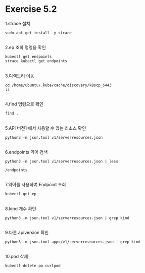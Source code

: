 # Exercise 5.2


1.strace 설치
```
sudo apt-get install -y strace
```

##

2.ep 조회 명령을 확인
```
kubectl get endpoints
strace kubectl get endpoints
```

##

3.디렉토리 이동
```
cd /home/ubuntu/.kube/cache/discovery/k8scp_6443
ls
```

##

4.find 명령으로 확인
```
find .
```

##

5.API 버전1 에서 사용할 수 있는 리소스 확인
```
python3 -m json.tool v1/serverresources.json
```

##

6.endpoints 약어 검색
```
python3 -m json.tool v1/serverresources.json | less
```
```
/endpoints
```


##

7.약어를 사용하여 Endpoint 조회
```
kubectl get ep
```

##

8.kind 개수 확인
```
python3 -m json.tool v1/serverresources.json | grep kind
```

##

9.다른 apiversion 확인
```
python3 -m json.tool apps/v1/serverresources.json | grep kind
```

##

10.pod 삭제
```
kubectl delete po curlpod
```
